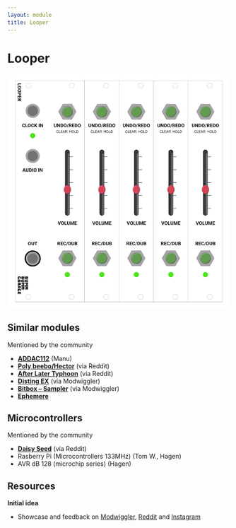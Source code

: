 ```yaml
---
layout: module
title: Looper
---
```


<!-- Add description, image -->

# Looper

![Bumm-Bumm-Garage-Looper](Bumm-Bumm-Garage-Looper.png)

## Similar modules

Mentioned by the community

* [**ADDAC112**](https://www.addacsystem.com/en/products/modules/addac100-series/addac112) (Manu)
* **[Poly beebo/Hector](https://www.polyeffects.com/polyeffects/p/hector)** (via Reddit)
* **[After Later Typhoon](https://afterlateraudio.com/products/typhoon)** (via Reddit)
* [**Disting EX**](https://www.expert-sleepers.co.uk/distingEX.html) (via Modwiggler)
* [**Bitbox – Sampler**](https://1010music.com/product/bitbox-eurorack-module-with-touchscreen) (via Modwiggler)
* **[Ephemere](https://www.gearnews.com/ephemere-dual-channel-cv-and-modulation-recorder/)**

## Microcontrollers

Mentioned by the community

* [**Daisy Seed**](https://www.electro-smith.com/daisy/daisy) (via Reddit)
* Rasberry Pi (Microcontrollers 133MHz) (Tom W., Hagen)
* AVR dB 128 (microchip series) (Hagen)

## Resources

**Initial idea**

* Showcase and feedback on [Modwiggler](https://www.modwiggler.com/forum/viewtopic.php?p=3779166#p3779166), [Reddit](https://www.reddit.com/r/synthdiy/comments/vghybq/looper_eurorack_module_with_multiple_tracks/) and [Instagram](https://www.instagram.com/p/CfBe22DMyp6/)

